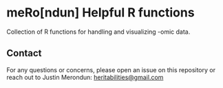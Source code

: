 # meRo[ndun] Helpful R functions

Collection of R functions for handling and visualizing -omic data.

## Contact

For any questions or concerns, please open an issue on this repository or reach out to Justin Merondun: heritabilities@gmail.com
 
